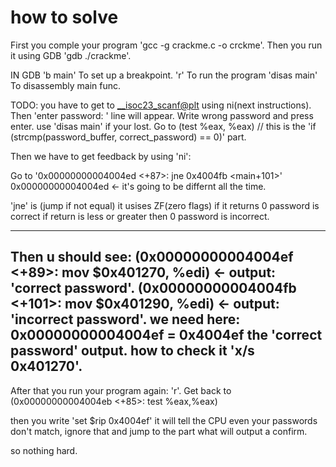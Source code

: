 # how to solve

First you comple your program 'gcc -g crackme.c -o crckme'.
Then you run it using GDB 'gdb ./crackme'.

IN GDB
'b main' To set up a breakpoint.
'r'  To run the program
'disas main' To disassembly main func.

TODO:
you have to get to <__isoc23_scanf@plt> using ni(next instructions).
Then 'enter password: ' line will appear. Write wrong password and press enter.
use 'disas main' if your lost.
Go to (test %eax, %eax) // this is the 'if (strcmp(password_buffer, correct_password) == 0)' part.

Then we have to get feedback by using 'ni':

Go to '0x00000000004004ed <+87>:	jne    0x4004fb <main+101>' 0x00000000004004ed <- it's going to be differnt all the time.

'jne' is (jump if not equal) it usises ZF(zero flags) if it returns 0 password is correct if return is less or greater then 0 password is incorrect.

-------------------------------------------------------------------------------------------------
Then u should see: (0x00000000004004ef <+89>:	mov    $0x401270, %edi) <- output: 'correct password'.
(0x00000000004004fb <+101>:	mov    $0x401290, %edi) <- output: 'incorrect password'.
we need here:
0x00000000004004ef = 0x4004ef the 'correct password' output.
how to check it 'x/s 0x401270'.
-------------------------------------------------------------------------------------------------

After that you run your program again: 'r'.
Get back to (0x00000000004004eb <+85>:	test   %eax,%eax)

then you write 'set $rip 0x4004ef' it will tell the CPU even your passwords don't match, ignore that and jump to the part what will output a confirm.

so nothing hard.
